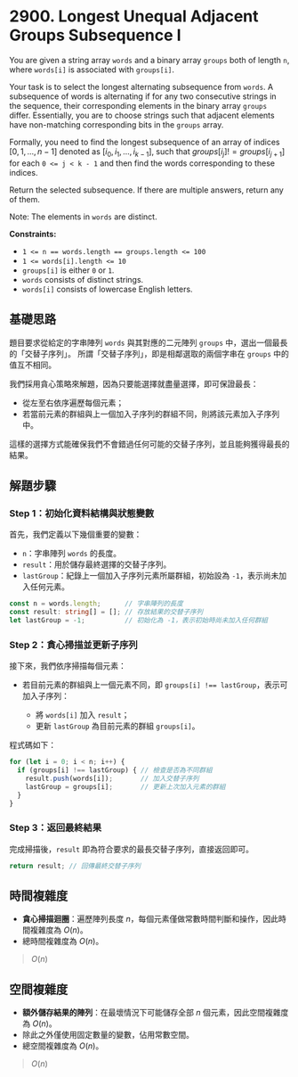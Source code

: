 # 2900. Longest Unequal Adjacent Groups Subsequence I

You are given a string array `words` and a binary array `groups` both of length `n`, 
where `words[i]` is associated with `groups[i]`.

Your task is to select the longest alternating subsequence from `words`. 
A subsequence of words is alternating if for any two consecutive strings in the sequence, 
their corresponding elements in the binary array `groups` differ. 
Essentially, you are to choose strings such that adjacent elements have non-matching corresponding bits in the `groups` array.

Formally, you need to find the longest subsequence of an array of indices $[0, 1, ..., n - 1]$ denoted as $[i_0, i_1, ..., i_{k-1}]$, 
such that $groups[i_j] != groups[i_{j+1}]$ for each `0 <= j < k - 1` and then find the words corresponding to these indices.

Return the selected subsequence. If there are multiple answers, return any of them.

Note: The elements in `words` are distinct.

**Constraints:**

- `1 <= n == words.length == groups.length <= 100`
- `1 <= words[i].length <= 10`
- `groups[i]` is either `0` or `1`.
- `words` consists of distinct strings.
- `words[i]` consists of lowercase English letters.

## 基礎思路

題目要求從給定的字串陣列 `words` 與其對應的二元陣列 `groups` 中，選出一個最長的「交替子序列」。
所謂「交替子序列」，即是相鄰選取的兩個字串在 `groups` 中的值互不相同。

我們採用貪心策略來解題，因為只要能選擇就盡量選擇，即可保證最長：

- 從左至右依序遍歷每個元素；
- 若當前元素的群組與上一個加入子序列的群組不同，則將該元素加入子序列中。

這樣的選擇方式能確保我們不會錯過任何可能的交替子序列，並且能夠獲得最長的結果。

## 解題步驟

### Step 1：初始化資料結構與狀態變數

首先，我們定義以下幾個重要的變數：

- `n`：字串陣列 `words` 的長度。
- `result`：用於儲存最終選擇的交替子序列。
- `lastGroup`：紀錄上一個加入子序列元素所屬群組，初始設為 `-1`，表示尚未加入任何元素。

```typescript
const n = words.length;      // 字串陣列的長度
const result: string[] = []; // 存放結果的交替子序列
let lastGroup = -1;          // 初始化為 -1，表示初始時尚未加入任何群組
```

### Step 2：貪心掃描並更新子序列

接下來，我們依序掃描每個元素：

- 若目前元素的群組與上一個元素不同，即 `groups[i] !== lastGroup`，表示可加入子序列：

   - 將 `words[i]` 加入 `result`；
   - 更新 `lastGroup` 為目前元素的群組 `groups[i]`。

程式碼如下：

```typescript
for (let i = 0; i < n; i++) {
  if (groups[i] !== lastGroup) { // 檢查是否為不同群組
    result.push(words[i]);       // 加入交替子序列
    lastGroup = groups[i];       // 更新上次加入元素的群組
  }
}
```

### Step 3：返回最終結果

完成掃描後，`result` 即為符合要求的最長交替子序列，直接返回即可。

```typescript
return result; // 回傳最終交替子序列
```

## 時間複雜度

- **貪心掃描迴圈**：遍歷陣列長度 $n$，每個元素僅做常數時間判斷和操作，因此時間複雜度為 $O(n)$。
- 總時間複雜度為 $O(n)$。

> $O(n)$

## 空間複雜度

- **額外儲存結果的陣列**：在最壞情況下可能儲存全部 $n$ 個元素，因此空間複雜度為 $O(n)$。
- 除此之外僅使用固定數量的變數，佔用常數空間。
- 總空間複雜度為 $O(n)$。

> $O(n)$
